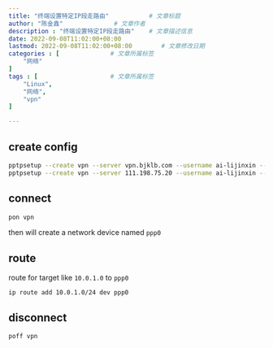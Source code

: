 ```yaml
---
title: "终端设置特定IP段走路由"           # 文章标题
author: "陈金鑫"              # 文章作者
description : "终端设置特定IP段走路由"    # 文章描述信息
date: 2022-09-08T11:02:00+08:00
lastmod: 2022-09-08T11:02:00+08:00        # 文章修改日期
categories : [              # 文章所属标签
    "网络"
]
tags : [                    # 文章所属标签
    "Linux",
    "网络",
    "vpn"
]

---
```

## create config
```bash
pptpsetup --create vpn --server vpn.bjklb.com --username ai-lijinxin --password 123
pptpsetup --create vpn --server 111.198.75.20 --username ai-lijinxin --password 123
```
## connect
```bash
pon vpn
```
then will create a network device named `ppp0`
## route
route for target like `10.0.1.0` to `ppp0`
```
ip route add 10.0.1.0/24 dev ppp0
```
## disconnect
```bash
poff vpn
```
